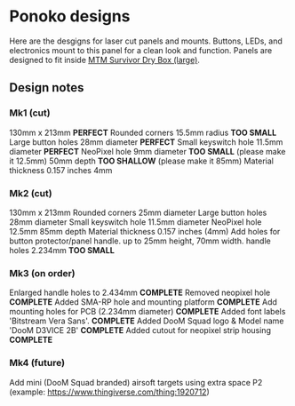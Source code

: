 # Ponoko designs

Here are the desgigns for laser cut panels and mounts. Buttons, LEDs, and electronics mount to this panel for a clean look and function. Panels are designed to fit inside [MTM Survivor Dry Box (large)](https://amzn.to/2jgJ5JL).

## Design notes

### Mk1 (cut)

130mm x 213mm **PERFECT**
Rounded corners 15.5mm radius **TOO SMALL**
Large button holes 28mm diameter **PERFECT**
Small keyswitch hole 11.5mm diameter **PERFECT**
NeoPixel hole 9mm diameter **TOO SMALL** (please make it 12.5mm)
50mm depth **TOO SHALLOW** (please make it 85mm)
Material thickness 0.157 inches 4mm



### Mk2 (cut)

130mm x 213mm
Rounded corners 25mm diameter
Large button holes 28mm diameter
Small keyswitch hole 11.5mm diameter
NeoPixel hole 12.5mm
85mm depth
Material thickness 0.157 inches (4mm)
Add holes for button protector/panel handle. up to 25mm height, 70mm width.
handle holes 2.234mm **TOO SMALL**


### Mk3 (on order)

Enlarged handle holes to 2.434mm **COMPLETE**
Removed neopixel hole **COMPLETE**
Added SMA-RP hole and mounting platform **COMPLETE**
Add mounting holes for PCB (2.234mm diameter) **COMPLETE**
Added font labels 'Bitstream Vera Sans'. **COMPLETE**
Added DooM Squad logo & Model name 'DooM D3VICE 2B' **COMPLETE**
Added cutout for neopixel strip housing **COMPLETE**


### Mk4 (future)

Add mini (DooM Squad branded) airsoft targets using extra space P2 (example: https://www.thingiverse.com/thing:1920712) 

